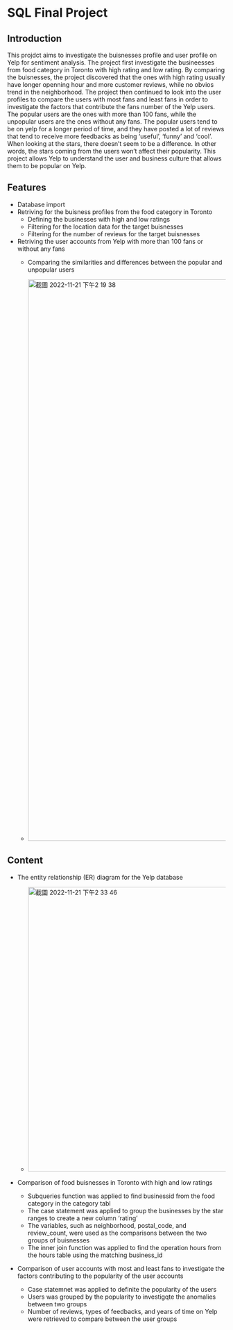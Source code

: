 # SQL Final Project
## Introduction
This projdct aims to investigate the buisnesses profile and user profile on Yelp for sentiment analysis. The project first investigate the busineesses from food category in Toronto with high rating and low rating. By comparing the buisnesses, the project discovered that the ones with high rating usually have longer openning hour and more customer reviews, while no obvios trend in the neighborhood. The project then continued to look into the user profiles to compare the users with most fans and least fans in order to investigate the factors that contribute the fans number of the Yelp users. The popular users are the ones with more than 100 fans, while the unpopular users are the ones without any fans. The popular users tend to be on yelp for a longer period of time, and they have posted a lot of reviews that tend to receive more feedbacks as being ‘useful’, ‘funny’ and ‘cool’. When looking at the stars, there doesn’t seem to be a difference. In other words, the stars coming from the users won’t affect their popularity. This project allows Yelp to understand the user and business culture that allows them to be popular on Yelp.

## Features
- Database import
- Retriving for the buisness profiles from the food category in Toronto
  - Defining the businesses with high and low ratings 
  - Filtering for the location data for the target buisnesses
  - Filtering for the number of reviews for the target buisnesses
- Retriving the user accounts from Yelp with more than 100 fans or without any fans 
  - Comparing the similarities and differences between the popular and unpopular users

  - <img width="1293" alt="截圖 2022-11-21 下午2 19 38" src="https://user-images.githubusercontent.com/117743186/202979150-db0e6de2-1daa-4cda-a140-5bb9f48f0c87.png">

## Content 
- The entity relationship (ER) diagram for the Yelp database
  - <img width="655" alt="截圖 2022-11-21 下午2 33 46" src="https://user-images.githubusercontent.com/117743186/202981240-4d939fb9-2d91-49c9-baad-4b3d43213de0.png">
 
- Comparison of food buisnesses in Toronto with high and low ratings
  - Subqueries function was applied to find businessid from the food category in the category tabl
  - The case statement was applied to group the businesses by the star ranges to create a new column ‘rating’
  - The variables, such as neighborhood, postal_code, and review_count, were used as the comparisons between the two groups of buisnesses
  - The inner join function was applied to find the operation hours from the hours table using the matching business_id
- Comparison of user accounts with most and least fans to investigate the factors contributing to the popularity of the user accounts
  - Case statemnet was applied to definite the popularity of the users 
  - Users was grouped by the popularity to investigqte the anomalies between two groups
  - Number of reviews, types of feedbacks, and years of time on Yelp were retrieved to compare between the user groups
